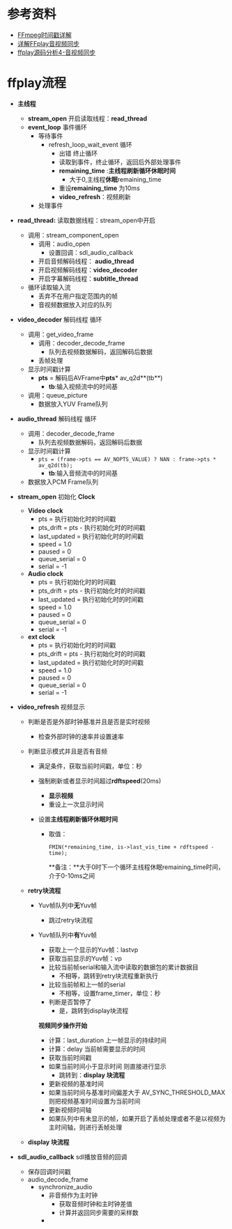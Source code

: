 []()

# 参考资料

- [FFmpeg时间戳详解](https://cloud.tencent.com/developer/article/1409507)
- [详解FFplay音视频同步](https://juejin.im/post/5cad790f51882518b87e1404)
- [ffplay源码分析4-音视频同步](https://www.cnblogs.com/leisure_chn/p/10307089.html)

#  ffplay流程

- **主线程**

  - **stream_open** 开启读取线程：**read_thread**
  - **event_loop** 事件循环
    - 等待事件
      - refresh_loop_wait_event 循环
        - 出错 终止循环
        - 读取到事件，终止循环，返回后外部处理事件
        - **remaining_time** :**主线程刷新循环休眠时间**
          - 大于0,主线程**休眠**remaining_time
        - 重设**remaining_time** 为10ms
        - **video_refresh**：视频刷新
    - 处理事件

- **read_thread:** 读取数据线程：stream_open中开启

  - 调用：stream_component_open
    - 调用：audio_open	
      - 设置回调：sdl_audio_callback
    - 开启音频解码线程： **audio_thread**
    - 开启视频解码线程：**video_decoder**
    - 开启字幕解码线程：**subtitle_thread**
  - 循环读取输入流
    - 丢弃不在用户指定范围内的帧
    - 音视频数据放入对应的队列

  

- **video_decoder**  解码线程 循环
  - 调用：get_video_frame
    - 调用：decoder_decode_frame
      - 队列去视频数据解码，返回解码后数据
    - 丢帧处理
  - 显示时间戳计算
    - **pts** = 解码后AVFrame中**pts*** av_q2d**(tb**)
      - **tb**:输入视频流中的时间基
  - 调用：queue_picture
    - 数据放入YUV Frame队列

- **audio_thread** 解码线程 循环
  - 调用：decoder_decode_frame
    - 队列去视频数据解码，返回解码后数据
  - 显示时间戳计算
    - `pts = (frame->pts == AV_NOPTS_VALUE) ? NAN : frame->pts * av_q2d(tb);`
      - **tb**:输入音频流中的时间基
  - 数据放入PCM Frame队列
  
- **stream_open** 初始化 **Clock**
  - **Video clock**
    - pts = 执行初始化时的时间戳
    - pts_drift = pts - 执行初始化时的时间戳
    - last_updated = 执行初始化时的时间戳
    - speed = 1.0
    - paused = 0
    - queue_serial = 0
    - serial = -1
  - **Audio clock**
    - pts = 执行初始化时的时间戳
    - pts_drift = pts - 执行初始化时的时间戳
    - last_updated = 执行初始化时的时间戳
    - speed = 1.0
    - paused = 0
    - queue_serial = 0
    - serial = -1
  - **ext clock**
    - pts = 执行初始化时的时间戳
    - pts_drift = pts - 执行初始化时的时间戳
    - last_updated = 执行初始化时的时间戳
    - speed = 1.0
    - paused = 0
    - queue_serial = 0
    - serial = -1

- **video_refresh** 视频显示

  - 判断是否是外部时钟基准并且是否是实时视频

    - 检查外部时钟的速率并设置速率

  - 判断显示模式并且是否有音频

    - 满足条件，获取当前时间戳，单位：秒

    - 强制刷新或者显示时间超过**rdftspeed**(20ms)

      - **显示视频**
      - 重设上一次显示时间

    - 设置**主线程刷新循环休眠时间**

      - 取值：

        `FMIN(*remaining_time, is->last_vis_time + rdftspeed - time);`

        **备注：**大于0时下一个循环主线程休眠remaining_time时间，介于0-10ms之间

  - **retry块流程**

    - Yuv帧队列中**无**Yuv帧

      - 跳过retry块流程

    - Yuv帧队列中**有**Yuv帧

      - 获取上一个显示的Yuv帧：lastvp
      - 获取当前显示的Yuv帧：vp
      - 比较当前帧serial和输入流中读取的数据包的累计数据目
        - 不相等，跳转到retry块流程重新执行
      - 比较当前帧和上一帧的serial
        - 不相等，设置frame_timer，单位：秒
      - 判断是否暂停了
        - 是，跳转到display块流程

      **视频同步操作开始**

      - 计算：last_duration  上一帧显示的持续时间
      - 计算：delay  当前帧需要显示的时间
      - 获取当前时间戳
      - 如果当前时间小于显示时间 则直接进行显示
        - 跳转到：**display 块流程**
      - 更新视频的基准时间
      - 如果当前时间与基准时间偏差大于 AV_SYNC_THRESHOLD_MAX 则把视频基准时间设置为当前时间 
      - 更新视频时间轴
      - 如果队列中有未显示的帧，如果开启了丢帧处理或者不是以视频为主时间轴，则进行丢帧处理

  - **display 块流程**

- **sdl_audio_callback**  sdl播放音频的回调

  - 保存回调时间戳
  - audio_decode_frame
    - synchronize_audio
      - 非音频作为主时钟
        - 获取音频时钟和主时钟差值
        - 计算并返回同步需要的采样数
      - 

